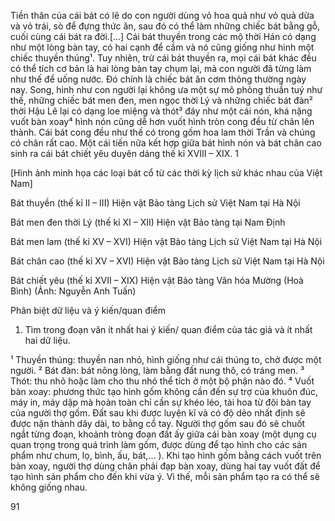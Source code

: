 Tiền thân của cái bát có lẽ do con người dùng vỏ hoa quả như vỏ quả dừa và vỏ trái, sò để đựng thức ăn, sau đó có thể làm những chiếc bát bằng gỗ, cuối cùng cái bát ra đời.[...] Cái bát thuyền trong các mộ thời Hán có dạng như một lòng bàn tay, có hai cạnh để cầm và nó cũng giống như hình một chiếc thuyền thúng¹. Tuy nhiên, trừ cái bát thuyền ra, mọi cái bát khác đều có thể tích cơ bản là hai lòng bàn tay chụm lại, mà con người đã từng làm như thế để uống nước. Đó chính là chiếc bát ăn cơm thông thường ngày nay. Song, hình như con người lại không ưa một sự mô phỏng thuần tuý như thế, những chiếc bát men đen, men ngọc thời Lý và những chiếc bát đàn² thời Hậu Lê lại có dạng loe miệng và thót³ đáy như một cái nón, khá nặng vuốt bàn xoay⁴ hình nón cũng dễ hơn vuốt hình tròn cong đều từ chân lên thành. Cái bát cong đều như thế có trong gốm hoa lam thời Trần và chúng có chân rất cao. Một cái tiến nữa kết hợp giữa bát hình nón và bát chân cao sinh ra cái bát chiết yêu duyên dáng thế kỉ XVIII – XIX. 1

[Hình ảnh minh họa các loại bát cổ từ các thời kỳ lịch sử khác nhau của Việt Nam]

Bát thuyền (thế kỉ II – III)
Hiện vật Bảo tàng Lịch sử Việt Nam tại Hà Nội

Bát men đen thời Lý (thế kỉ XI – XII)
Hiện vật Bảo tàng tại Nam Định

Bát men lam (thế kỉ XV – XVI)
Hiện vật Bảo tàng Lịch sử
Việt Nam tại Hà Nội

Bát chân cao (thế kỉ XV – XVI)
Hiện vật Bảo tàng
Lịch sử Việt Nam tại Hà Nội

Bát chiết yêu (thế kỉ XVII – XIX)
Hiện vật Bảo tàng Văn hóa Mường (Hoà Bình)
(Ảnh: Nguyễn Anh Tuấn)

Phân biệt dữ liệu và ý kiến/quan điểm

1. Tìm trong đoạn văn ít nhất hai ý kiến/ quan điểm của tác giả và ít nhất hai dữ liệu.

¹ Thuyền thúng: thuyền nan nhỏ, hình giống như cái thúng to, chở được một người.
² Bát đàn: bát nông lòng, làm bằng đất nung thô, có tráng men.
³ Thót: thu nhỏ hoặc làm cho thu nhỏ thể tích ở một bộ phận nào đó.
⁴ Vuốt bàn xoay: phương thức tạo hình gốm không cần đến sự trợ của khuôn đúc, máy in, máy dập mà hoàn toàn chỉ cần sự khéo léo, tài hoa từ đôi bàn tay của người thợ gốm. Đất sau khi được luyện kĩ và có độ dẻo nhất định sẽ được nặn thành dây dài, to bằng cổ tay. Người thợ gốm sau đó sẽ chuốt ngắt từng đoạn, khoảnh tròng đoạn đất ấy giữa cái bàn xoay (một dụng cụ quan trọng trong quá trình làm gốm, được dùng để tạo hình cho các sản phẩm như chum, lọ, bình, ấu, bát,... ). Khi tạo hình gốm bằng cách vuốt trên bàn xoay, người thợ dùng chân phải đạp bàn xoay, dùng hai tay vuốt đất để tạo hình sản phẩm cho đến khi vừa ý. Vì thế, mỗi sản phẩm tạo ra có thể sẽ không giống nhau.

91